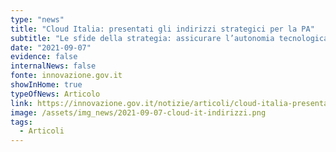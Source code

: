 ```yaml
---
type: "news"
title: "Cloud Italia: presentati gli indirizzi strategici per la PA"
subtitle: "Le sfide della strategia: assicurare l’autonomia tecnologica del Paese, garantire il controllo sui dati e aumentare la resilienza dei servizi digitali"
date: "2021-09-07"
evidence: false
internalNews: false
fonte: innovazione.gov.it
showInHome: true
typeOfNews: Articolo
link: https://innovazione.gov.it/notizie/articoli/cloud-italia-presentati-gli-indirizzi-strategici-per-la-pubblica-amministrazione/
image: /assets/img_news/2021-09-07-cloud-it-indirizzi.png
tags:
  - Articoli
---
```

